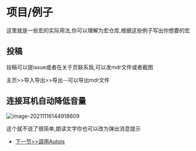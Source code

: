 # 项目/例子
这里就是一些宏的实际用法,你可以理解为宏仓库,根据这些例子写出你想要的宏
## 投稿
投稿可以提issue或者在关于页联系我,可以发mdr文件或者截图

主页>>导入导出>>导出--可以导出mdr文件

## 连接耳机自动降低音量

![image-20211116144918609](https://cdn.jsdelivr.net/gh/Goojoe/picgo/macrodroid/Headphones%20reduce%20volume.png)

这个就不说了很简单,朗读文字你也可以改为弹出消息提示


- [下一节>>调用Autojs](3-other/callautojs)

